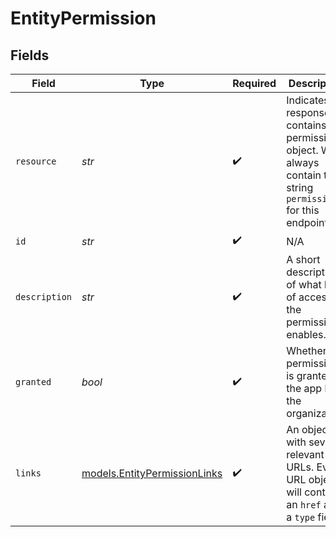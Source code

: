# EntityPermission


## Fields

| Field                                                                                                               | Type                                                                                                                | Required                                                                                                            | Description                                                                                                         | Example                                                                                                             |
| ------------------------------------------------------------------------------------------------------------------- | ------------------------------------------------------------------------------------------------------------------- | ------------------------------------------------------------------------------------------------------------------- | ------------------------------------------------------------------------------------------------------------------- | ------------------------------------------------------------------------------------------------------------------- |
| `resource`                                                                                                          | *str*                                                                                                               | :heavy_check_mark:                                                                                                  | Indicates the response contains a permission object. Will always contain the string `permission` for this<br/>endpoint. | permission                                                                                                          |
| `id`                                                                                                                | *str*                                                                                                               | :heavy_check_mark:                                                                                                  | N/A                                                                                                                 | payments.read                                                                                                       |
| `description`                                                                                                       | *str*                                                                                                               | :heavy_check_mark:                                                                                                  | A short description of what kind of access the permission enables.                                                  | View your payments                                                                                                  |
| `granted`                                                                                                           | *bool*                                                                                                              | :heavy_check_mark:                                                                                                  | Whether this permission is granted to the app by the organization.                                                  | true                                                                                                                |
| `links`                                                                                                             | [models.EntityPermissionLinks](../models/entitypermissionlinks.md)                                                  | :heavy_check_mark:                                                                                                  | An object with several relevant URLs. Every URL object will contain an `href` and a `type` field.                   |                                                                                                                     |
